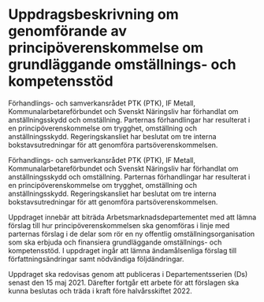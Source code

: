 # Uppdragsbeskrivning om genomförande av principöverenskommelse om grundläggande omställnings- och kompetensstöd

Förhandlings- och samverkansrådet PTK (PTK), IF Metall, Kommunalarbetareförbundet och Svenskt Näringsliv har förhandlat om anställningsskydd och omställning. Parternas förhandlingar har resulterat i en principöverenskommelse om trygghet, omställning och anställningsskydd. Regeringskansliet har beslutat om tre interna bokstavsutredningar för att genomföra partsöverenskommelsen.

Förhandlings- och samverkansrådet PTK (PTK), IF Metall, Kommunalarbetareförbundet och Svenskt Näringsliv har förhandlat om anställningsskydd och omställning. Parternas förhandlingar har resulterat i en principöverenskommelse om trygghet, omställning och anställningsskydd. Regeringskansliet har beslutat om tre interna bokstavsutredningar för att genomföra partsöverenskommelsen.

Uppdraget innebär att biträda Arbetsmarknadsdepartementet med att lämna förslag till hur principöverenskommelsen ska genomföras i linje med parternas förslag i de delar som rör en ny offentlig omställningsorganisation som ska erbjuda och finansiera grundläggande omställnings- och kompetensstöd. I uppdraget ingår att lämna ändamålsenliga förslag till författningsändringar samt nödvändiga följdändringar.

Uppdraget ska redovisas genom att publiceras i Departementsserien (Ds) senast den 15 maj 2021. Därefter fortgår ett arbete för att förslagen ska kunna beslutas och träda i kraft före halvårsskiftet 2022.
